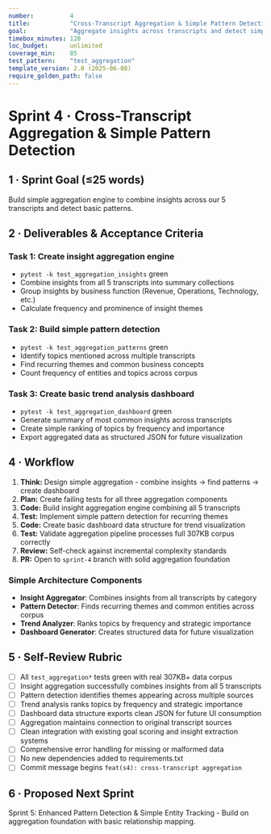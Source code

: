 ```yaml
---
number:          4
title:           "Cross-Transcript Aggregation & Simple Pattern Detection"
goal:            "Aggregate insights across transcripts and detect simple patterns in our 307KB corpus"
timebox_minutes: 120
loc_budget:      unlimited
coverage_min:    85
test_pattern:    "test_aggregation"
template_version: 2.0 (2025-06-08)
require_golden_path: false
---
```


# Sprint 4 · Cross-Transcript Aggregation & Simple Pattern Detection

## **1 · Sprint Goal (≤25 words)**

Build simple aggregation engine to combine insights across our 5 transcripts and detect basic patterns.

## **2 · Deliverables & Acceptance Criteria**

### Task 1: Create insight aggregation engine
- `pytest -k test_aggregation_insights` green
- Combine insights from all 5 transcripts into summary collections
- Group insights by business function (Revenue, Operations, Technology, etc.)
- Calculate frequency and prominence of insight themes

### Task 2: Build simple pattern detection
- `pytest -k test_aggregation_patterns` green  
- Identify topics mentioned across multiple transcripts
- Find recurring themes and common business concepts
- Count frequency of entities and topics across corpus

### Task 3: Create basic trend analysis dashboard
- `pytest -k test_aggregation_dashboard` green
- Generate summary of most common insights across transcripts
- Create simple ranking of topics by frequency and importance
- Export aggregated data as structured JSON for future visualization

## **4 · Workflow**

1. **Think:** Design simple aggregation - combine insights → find patterns → create dashboard
2. **Plan:** Create failing tests for all three aggregation components  
3. **Code:** Build insight aggregation engine combining all 5 transcripts
4. **Test:** Implement simple pattern detection for recurring themes
5. **Code:** Create basic dashboard data structure for trend visualization
6. **Test:** Validate aggregation pipeline processes full 307KB corpus correctly
7. **Review:** Self-check against incremental complexity standards
8. **PR:** Open to `sprint-4` branch with solid aggregation foundation

### **Simple Architecture Components**
- **Insight Aggregator**: Combines insights from all transcripts by category
- **Pattern Detector**: Finds recurring themes and common entities across corpus  
- **Trend Analyzer**: Ranks topics by frequency and strategic importance
- **Dashboard Generator**: Creates structured data for future visualization

## **5 · Self-Review Rubric**

- [ ] All `test_aggregation*` tests green with real 307KB+ data corpus
- [ ] Insight aggregation successfully combines insights from all 5 transcripts
- [ ] Pattern detection identifies themes appearing across multiple sources  
- [ ] Trend analysis ranks topics by frequency and strategic importance
- [ ] Dashboard data structure exports clean JSON for future UI consumption
- [ ] Aggregation maintains connection to original transcript sources
- [ ] Clean integration with existing goal scoring and insight extraction systems
- [ ] Comprehensive error handling for missing or malformed data
- [ ] No new dependencies added to requirements.txt
- [ ] Commit message begins `feat(s4): cross-transcript aggregation`

## **6 · Proposed Next Sprint**

Sprint 5: Enhanced Pattern Detection & Simple Entity Tracking - Build on aggregation foundation with basic relationship mapping. 